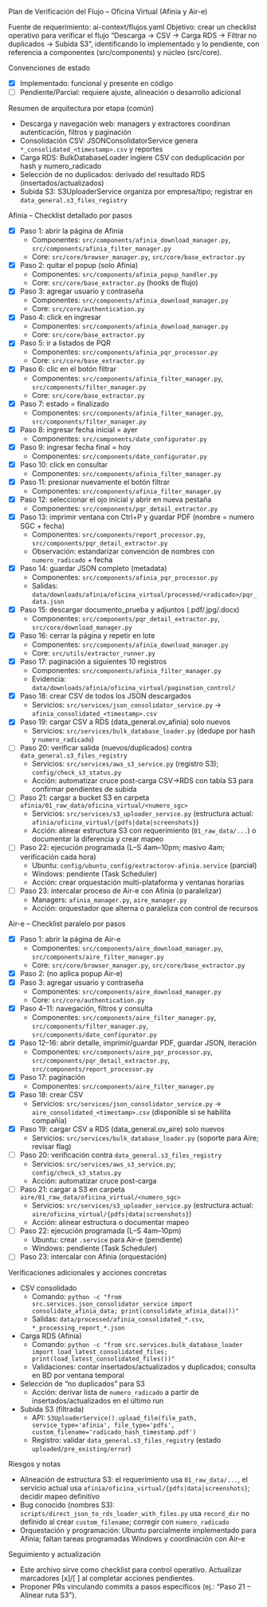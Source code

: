Plan de Verificación del Flujo – Oficina Virtual (Afinia y Air-e)

Fuente de requerimiento: ai-context/flujos.yaml
Objetivo: crear un checklist operativo para verificar el flujo “Descarga → CSV → Carga RDS → Filtrar no duplicados → Subida S3”, identificando lo implementado y lo pendiente, con referencia a componentes (src/components) y núcleo (src/core).

Convenciones de estado
- [x] Implementado: funcional y presente en código
- [ ] Pendiente/Parcial: requiere ajuste, alineación o desarrollo adicional

Resumen de arquitectura por etapa (común)
- Descarga y navegación web: managers y extractores coordinan autenticación, filtros y paginación
- Consolidación CSV: JSONConsolidatorService genera `*_consolidated_<timestamp>.csv` y reportes
- Carga RDS: BulkDatabaseLoader ingiere CSV con deduplicación por hash y numero_radicado
- Selección de no duplicados: derivado del resultado RDS (insertados/actualizados)
- Subida S3: S3UploaderService organiza por empresa/tipo; registrar en `data_general.s3_files_registry`

Afinia – Checklist detallado por pasos
- [x] Paso 1: abrir la página de Afinia
  - Componentes: `src/components/afinia_download_manager.py`, `src/components/afinia_filter_manager.py`
  - Core: `src/core/browser_manager.py`, `src/core/base_extractor.py`
- [x] Paso 2: quitar el popup (solo Afinia)
  - Componentes: `src/components/afinia_popup_handler.py`
  - Core: `src/core/base_extractor.py` (hooks de flujo)
- [x] Paso 3: agregar usuario y contraseña
  - Componentes: `src/components/afinia_download_manager.py`
  - Core: `src/core/authentication.py`
- [x] Paso 4: click en ingresar
  - Componentes: `src/components/afinia_download_manager.py`
  - Core: `src/core/base_extractor.py`
- [x] Paso 5: ir a listados de PQR
  - Componentes: `src/components/afinia_pqr_processor.py`
  - Core: `src/core/base_extractor.py`
- [x] Paso 6: clic en el botón filtrar
  - Componentes: `src/components/afinia_filter_manager.py`, `src/components/filter_manager.py`
  - Core: `src/core/base_extractor.py`
- [x] Paso 7: estado = finalizado
  - Componentes: `src/components/afinia_filter_manager.py`, `src/components/filter_manager.py`
- [x] Paso 8: ingresar fecha inicial = ayer
  - Componentes: `src/components/date_configurator.py`
- [x] Paso 9: ingresar fecha final = hoy
  - Componentes: `src/components/date_configurator.py`
- [x] Paso 10: click en consultar
  - Componentes: `src/components/afinia_filter_manager.py`
- [x] Paso 11: presionar nuevamente el botón filtrar
  - Componentes: `src/components/afinia_filter_manager.py`
- [x] Paso 12: seleccionar el ojo inicial y abrir en nueva pestaña
  - Componentes: `src/components/pqr_detail_extractor.py`
- [x] Paso 13: imprimir ventana con Ctrl+P y guardar PDF (nombre = numero SGC + fecha)
  - Componentes: `src/components/report_processor.py`, `src/components/pqr_detail_extractor.py`
  - Observación: estandarizar convención de nombres con `numero_radicado` + fecha
- [x] Paso 14: guardar JSON completo (metadata)
  - Componentes: `src/components/afinia_pqr_processor.py`
  - Salidas: `data/downloads/afinia/oficina_virtual/processed/<radicado>/pqr_data.json`
- [x] Paso 15: descargar documento_prueba y adjuntos (.pdf/.jpg/.docx)
  - Componentes: `src/components/pqr_detail_extractor.py`, `src/core/download_manager.py`
- [x] Paso 16: cerrar la página y repetir en lote
  - Componentes: `src/components/afinia_download_manager.py`
  - Core: `src/utils/extractor_runner.py`
- [x] Paso 17: paginación a siguientes 10 registros
  - Componentes: `src/components/afinia_filter_manager.py`
  - Evidencia: `data/downloads/afinia/oficina_virtual/pagination_control/`
- [x] Paso 18: crear CSV de todos los JSON descargados
  - Servicios: `src/services/json_consolidator_service.py` → `afinia_consolidated_<timestamp>.csv`
- [x] Paso 19: cargar CSV a RDS (data_general.ov_afinia) solo nuevos
  - Servicios: `src/services/bulk_database_loader.py` (dedupe por hash y `numero_radicado`)
- [ ] Paso 20: verificar salida (nuevos/duplicados) contra `data_general.s3_files_registry`
  - Servicios: `src/services/aws_s3_service.py` (registro S3); `config/check_s3_status.py`
  - Acción: automatizar cruce post-carga CSV→RDS con tabla S3 para confirmar pendientes de subida
- [ ] Paso 21: cargar a bucket S3 en carpeta `afinia/01_raw_data/oficina_virtual/<numero_sgc>`
  - Servicios: `src/services/s3_uploader_service.py` (estructura actual: `afinia/oficina_virtual/{pdfs|data|screenshots}`)
  - Acción: alinear estructura S3 con requerimiento (`01_raw_data/...`) o documentar la diferencia y crear mapeo
- [ ] Paso 22: ejecución programada (L–S 4am–10pm; masivo 4am; verificación cada hora)
  - Ubuntu: `config/ubuntu_config/extractorov-afinia.service` (parcial)
  - Windows: pendiente (Task Scheduler)
  - Acción: crear orquestación multi-plataforma y ventanas horarias
- [ ] Paso 23: intercalar proceso de Air-e con Afinia (o paralelizar)
  - Managers: `afinia_manager.py`, `aire_manager.py`
  - Acción: orquestador que alterna o paraleliza con control de recursos

Air-e – Checklist paralelo por pasos
- [x] Paso 1: abrir la página de Air-e
  - Componentes: `src/components/aire_download_manager.py`, `src/components/aire_filter_manager.py`
  - Core: `src/core/browser_manager.py`, `src/core/base_extractor.py`
- [x] Paso 2: (no aplica popup Air-e)
- [x] Paso 3: agregar usuario y contraseña
  - Componentes: `src/components/aire_download_manager.py`
  - Core: `src/core/authentication.py`
- [x] Paso 4–11: navegación, filtros y consulta
  - Componentes: `src/components/aire_filter_manager.py`, `src/components/filter_manager.py`, `src/components/date_configurator.py`
- [x] Paso 12–16: abrir detalle, imprimir/guardar PDF, guardar JSON, iteración
  - Componentes: `src/components/aire_pqr_processor.py`, `src/components/pqr_detail_extractor.py`, `src/components/report_processor.py`
- [x] Paso 17: paginación
  - Componentes: `src/components/aire_filter_manager.py`
- [x] Paso 18: crear CSV
  - Servicios: `src/services/json_consolidator_service.py` → `aire_consolidated_<timestamp>.csv` (disponible si se habilita compañía)
- [x] Paso 19: cargar CSV a RDS (data_general.ov_aire) solo nuevos
  - Servicios: `src/services/bulk_database_loader.py` (soporte para Aire; revisar flag)
- [ ] Paso 20: verificación contra `data_general.s3_files_registry`
  - Servicios: `src/services/aws_s3_service.py`; `config/check_s3_status.py`
  - Acción: automatizar cruce post-carga
- [ ] Paso 21: cargar a S3 en carpeta `aire/01_raw_data/oficina_virtual/<numero_sgc>`
  - Servicios: `src/services/s3_uploader_service.py` (estructura actual: `aire/oficina_virtual/{pdfs|data|screenshots}`)
  - Acción: alinear estructura o documentar mapeo
- [ ] Paso 22: ejecución programada (L–S 4am–10pm)
  - Ubuntu: crear `.service` para Air-e (pendiente)
  - Windows: pendiente (Task Scheduler)
- [ ] Paso 23: intercalar con Afinia (orquestación)

Verificaciones adicionales y acciones concretas
- CSV consolidado
  - Comando: `python -c "from src.services.json_consolidator_service import consolidate_afinia_data; print(consolidate_afinia_data())"`
  - Salidas: `data/processed/afinia_consolidated_*.csv`, `*_processing_report_*.json`
- Carga RDS (Afinia)
  - Comando: `python -c "from src.services.bulk_database_loader import load_latest_consolidated_files; print(load_latest_consolidated_files())"`
  - Validaciones: contar insertados/actualizados y duplicados; consulta en BD por ventana temporal
- Selección de “no duplicados” para S3
  - Acción: derivar lista de `numero_radicado` a partir de insertados/actualizados en el último run
- Subida S3 (filtrada)
  - API: `S3UploaderService().upload_file(file_path, service_type='afinia', file_type='pdfs', custom_filename='radicado_hash_timestamp.pdf')`
  - Registro: validar `data_general.s3_files_registry` (estado `uploaded/pre_existing/error`)

Riesgos y notas
- Alineación de estructura S3: el requerimiento usa `01_raw_data/...`, el servicio actual usa `afinia/oficina_virtual/{pdfs|data|screenshots}`; decidir mapeo definitivo
- Bug conocido (nombres S3): `scripts/direct_json_to_rds_loader_with_files.py` usa `record_dir` no definido al crear `custom_filename`; corregir con `numero_radicado`
- Orquestación y programación: Ubuntu parcialmente implementado para Afinia; faltan tareas programadas Windows y coordinación con Air-e

Seguimiento y actualización
- Este archivo sirve como checklist para control operativo. Actualizar marcadores [x]/[ ] al completar acciones pendientes.
- Proponer PRs vinculando commits a pasos específicos (ej.: “Paso 21 – Alinear ruta S3”).
